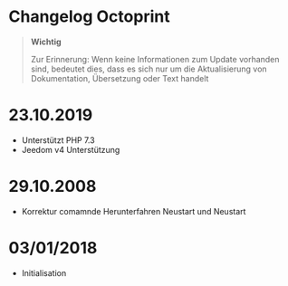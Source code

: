 # Changelog Octoprint

>**Wichtig**
>
>Zur Erinnerung: Wenn keine Informationen zum Update vorhanden sind, bedeutet dies, dass es sich nur um die Aktualisierung von Dokumentation, Übersetzung oder Text handelt

# 23.10.2019

- Unterstützt PHP 7.3
- Jeedom v4 Unterstützung

# 29.10.2008

- Korrektur comamnde Herunterfahren Neustart und Neustart

# 03/01/2018

- Initialisation


